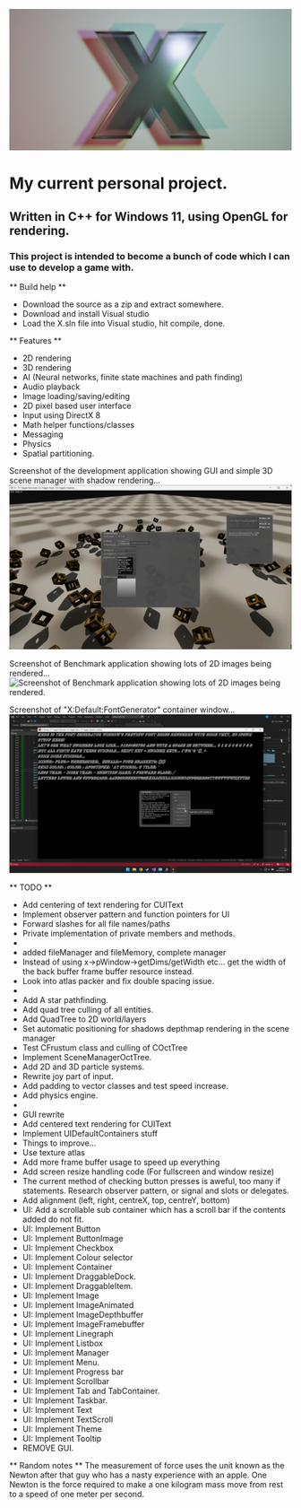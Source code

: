 ![X project logo. A character X, extruded slightly and placed against a quad within the 3D application Blender.](https://github.com/DavidCradock/X/blob/38b6f3ba1d8ecd946eac329807001c5faad6462c/github_images/github_social_image.png)
# My current personal project.
## Written in C++ for Windows 11, using OpenGL for rendering.
### This project is intended to become a bunch of code which I can use to develop a game with.
** Build help **
- Download the source as a zip and extract somewhere.
- Download and install Visual studio
- Load the X.sln file into Visual studio, hit compile, done.

** Features **
- 2D rendering
- 3D rendering
- AI (Neural networks, finite state machines and path finding)
- Audio playback
- Image loading/saving/editing
- 2D pixel based user interface
- Input using DirectX 8
- Math helper functions/classes
- Messaging
- Physics
- Spatial partitioning.

Screenshot of the development application showing GUI and simple 3D scene manager with shadow rendering...
![Screenshot of the development application showing GUI and simple 3D scene manager with shadow rendering.](https://github.com/DavidCradock/X/blob/e0d565a4164a812c36f54f97c38803a583d7033d/github_images/github_screenshot_2023_07_03.png)

Screenshot of Benchmark application showing lots of 2D images being rendered...
![Screenshot of Benchmark application showing lots of 2D images being rendered.](https://github.com/DavidCradock/X/blob/e0d565a4164a812c36f54f97c38803a583d7033d/github_images/github_screenshot_2023_07_13.png)

Screenshot of "X:Default:FontGenerator" container window...
![Screenshot of the X:Default:FontGenerator container window generating and displaying font files from a font installed in the operating system.](https://github.com/DavidCradock/X/blob/38a31307b9ecdecf7225171ee055127a4ebc05a9/github_images/githun_font_generator_window_2023_08_02.png)

** TODO **
- Add centering of text rendering for CUIText
- Implement observer pattern and function pointers for UI
- Forward slashes for all file names/paths
- Private implementation of private members and methods.
-
- added fileManager and fileMemory, complete manager
- Instead of using x->pWindow->getDims/getWidth etc... get the width of the back buffer frame buffer resource instead.
- Look into atlas packer and fix double spacing issue.
- 
- Add A star pathfinding.
- Add quad tree culling of all entities.
- Add QuadTree to 2D world/layers
- Set automatic positioning for shadows depthmap rendering in the scene manager
- Test CFrustum class and culling of COctTree
- Implement SceneManagerOctTree.
- Add 2D and 3D particle systems.
- Rewrite joy part of input.
- Add padding to vector classes and test speed increase.
- Add physics engine.
- 
- GUI rewrite
- Add centered text rendering for CUIText
- Implement UIDefaultContainers stuff
- Things to improve...
- Use texture atlas
- Add more frame buffer usage to speed up everything
- Add screen resize handling code (For fullscreen and window resize)
- The current method of checking button presses is aweful, too many if statements. Research observer pattern, or signal and slots or delegates.
- Add alignment (left, right, centreX, top, centreY, bottom)
- UI: Add a scrollable sub container which has a scroll bar if the contents added do not fit.
- UI: Implement Button
- UI: Implement ButtonImage
- UI: Implement Checkbox
- UI: Implement Colour selector
- UI: Implement Container
- UI: Implement DraggableDock.
- UI: Implement DraggableItem.
- UI: Implement Image
- UI: Implement ImageAnimated
- UI: Implement ImageDepthbuffer
- UI: Implement ImageFramebuffer
- UI: Implement Linegraph
- UI: Implement Listbox
- UI: Implement Manager
- UI: Implement Menu.
- UI: Implement Progress bar
- UI: Implement Scrollbar
- UI: Implement Tab and TabContainer.
- UI: Implement Taskbar.
- UI: Implement Text
- UI: Implement TextScroll
- UI: Implement Theme
- UI: Implement Tooltip
- REMOVE GUI.

** Random notes **
The measurement of force uses the unit known as the Newton after that guy who has a nasty experience with an apple.
One Newton is the force required to make a one kilogram mass move from rest to a speed of one meter per second.